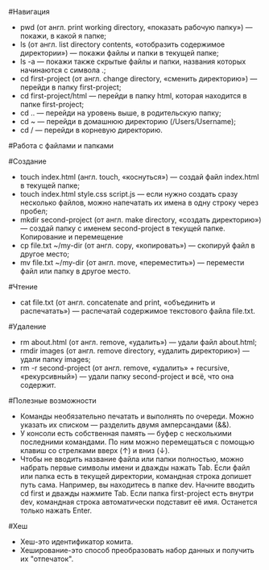 #Навигация

* pwd (от англ. print working directory, «показать рабочую папку») — покажи, в какой я папке;
* ls (от англ. list directory contents, «отобразить содержимое директории») — покажи файлы и папки в текущей папке;
* ls -a — покажи также скрытые файлы и папки, названия которых начинаются с символа .;
* cd first-project (от англ. change directory, «сменить директорию») — перейди в папку first-project;
* cd first-project/html — перейди в папку html, которая находится в папке first-project;
* cd .. — перейди на уровень выше, в родительскую папку;
* cd ~ — перейди в домашнюю директорию (/Users/Username);
* cd / — перейди в корневую директорию.


#Работа с файлами и папками

#Создание

* touch index.html (англ. touch, «коснуться») — создай файл index.html в текущей папке;
* touch index.html style.css script.js — если нужно создать сразу несколько файлов, можно напечатать их имена в одну строку через пробел;
* mkdir second-project (от англ. make directory, «создать директорию») — создай папку с именем second-project в текущей папке.
Копирование и перемещение
* cp file.txt ~/my-dir (от англ. copy, «копировать») — скопируй файл в другое место;
* mv file.txt ~/my-dir (от англ. move, «переместить») — перемести файл или папку в другое место.

#Чтение

* cat file.txt (от англ. concatenate and print, «объединить и распечатать») — распечатай содержимое текстового файла file.txt.


#Удаление

* rm about.html (от англ. remove, «удалить») — удали файл about.html;
* rmdir images (от англ. remove directory, «удалить директорию») — удали папку images;
* rm -r second-project (от англ. remove, «удалить» + recursive, «рекурсивный») — удали папку second-project и всё, что она содержит.



#Полезные возможности

* Команды необязательно печатать и выполнять по очереди. Можно указать их списком — разделить двумя амперсандами (&&).
* У консоли есть собственная память — буфер с несколькими последними командами. По ним можно перемещаться с помощью клавиш со стрелками вверх (↑) и вниз (↓).
* Чтобы не вводить название файла или папки полностью, можно набрать первые символы имени и дважды нажать Tab. Если файл или папка есть в текущей директории, командная строка допишет путь сама. 
Например, вы находитесь в папке dev. Начните вводить cd first и дважды нажмите Tab. Если папка first-project есть внутри dev, командная строка автоматически подставит её имя. Останется только нажать Enter.


#Хеш

* Хеш-это идентификатор комита.
* Хеширование-это способ преобразовать набор данных и получить их "отпечаток".